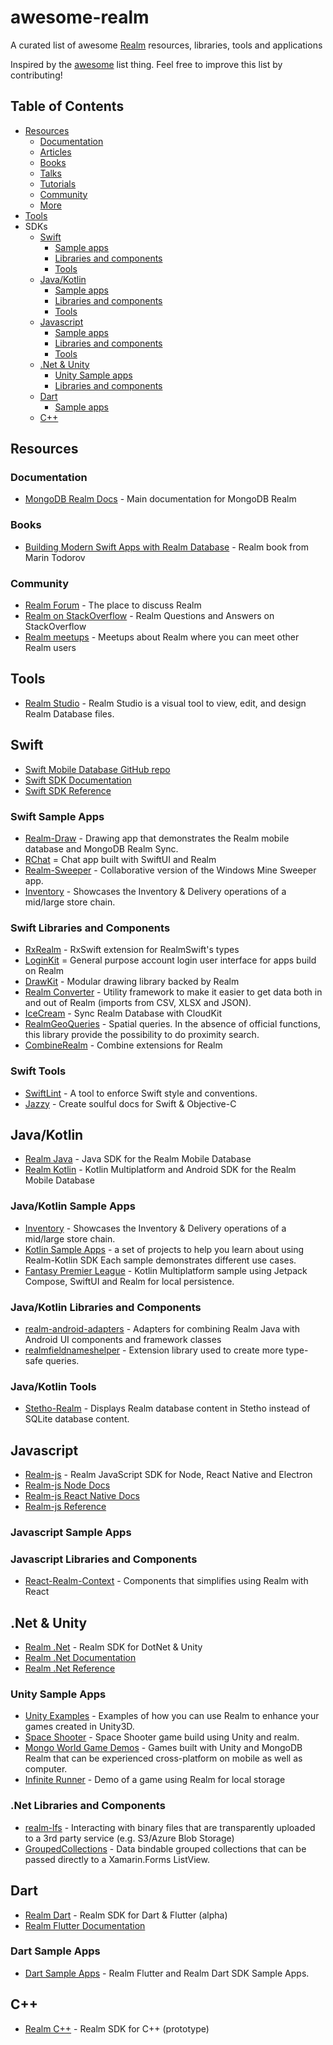 # awesome-realm
A curated list of awesome [Realm](https://realm.io/) resources, libraries, tools and applications

Inspired by the [awesome](https://github.com/sindresorhus/awesome) list thing. Feel free to improve this list by contributing!

## Table of Contents
- [Resources](#resources)
   - [Documentation](#documentation)
   - [Articles](#articles)
   - [Books](#books)
   - [Talks](#talks)
   - [Tutorials](#tutorials)
   - [Community](#community)
   - [More](#more)
- [Tools](#tools)
- SDKs
  - [Swift](#swift)
    - [Sample apps](#swift-samples)
    - [Libraries and components](#swift-libs)
    - [Tools](#swift-tools)
  - [Java/Kotlin](#java)
    - [Sample apps](#java-samples)
    - [Libraries and components](#java-libs)
    - [Tools](#java-tools)
  - [Javascript](#javascript)
    - [Sample apps](#js-samples)
    - [Libraries and components](#js-libs)
    - [Tools](#js-tools)
  - [.Net & Unity](#dotnet)
    - [Unity Sample apps](#unity-samples)
    - [Libraries and components](#dotnet-libs)
  - [Dart](#dart)
    - [Sample apps](#dart-samples) 
  - [C++](#cpp)


## Resources
### Documentation
- [MongoDB Realm Docs](https://docs.mongodb.com/realm/) - Main documentation for MongoDB Realm

### Books
- [Building Modern Swift Apps with Realm Database](https://store.raywenderlich.com/products/realm-building-modern-swift-apps-with-realm-database) - Realm book from Marin Todorov

### Community
- [Realm Forum](https://www.mongodb.com/community/forums/c/realm/9) - The place to discuss Realm
- [Realm on StackOverflow](https://stackoverflow.com/questions/tagged/realm) - Realm Questions and Answers on StackOverflow
- [Realm meetups](https://live.mongodb.com/realm-global-community/) - Meetups about Realm where you can meet other Realm users

## Tools
- [Realm Studio](https://github.com/realm/realm-studio) - Realm Studio is a visual tool to view, edit, and design Realm Database files.

## Swift
- [Swift Mobile Database GitHub repo](https://github.com/realm/realm-swift)
- [Swift SDK Documentation](https://docs.mongodb.com/realm/sdk/swift/)
- [Swift SDK Reference](https://docs.mongodb.com/realm-sdks/swift/latest/)

### <a name="swift-samples"></a>Swift Sample Apps
- [Realm-Draw](https://github.com/realm/Realm-Drawing) - Drawing app that demonstrates the Realm mobile database and MongoDB Realm Sync.
- [RChat](https://github.com/realm/RChat) = Chat app built with SwiftUI and Realm
- [Realm-Sweeper](https://github.com/realm/Realm-Sweeper) - Collaborative version of the Windows Mine Sweeper app.
- [Inventory](https://github.com/realm/realm-sync-demos/tree/main/Inventory-app) - Showcases the Inventory & Delivery operations of a mid/large store chain.

### <a name="swift-libs"></a>Swift Libraries and Components
- [RxRealm](https://github.com/RxSwiftCommunity/RxRealm) - RxSwift extension for RealmSwift's types
- [LoginKit](https://github.com/realm/realm-loginkit) = General purpose account login user interface for apps build on Realm
- [DrawKit](https://github.com/realm/realm-drawkit) - Modular drawing library backed by Realm
- [Realm Converter](https://github.com/realm/realm-cocoa-converter) - Utility framework to make it easier to get data both in and out of Realm (imports from CSV, XLSX and JSON).
- [IceCream](https://github.com/caiyue1993/IceCream) - Sync Realm Database with CloudKit
- [RealmGeoQueries](https://github.com/mhergon/RealmGeoQueries) - Spatial queries. In the absence of official functions, this library provide the possibility to do proximity search.
- [CombineRealm](https://github.com/CombineCommunity/CombineRealm) - Combine extensions for Realm

### <a name="swift-tools"></a>Swift Tools
- [SwiftLint](https://github.com/realm/SwiftLint) - A tool to enforce Swift style and conventions.
- [Jazzy](https://github.com/realm/jazzy) - Create soulful docs for Swift & Objective-C

## <a name="java"> Java/Kotlin
- [Realm Java](https://github.com/realm/realm-java) - Java SDK for the Realm Mobile Database
- [Realm Kotlin](https://github.com/realm/realm-kotlin) - Kotlin Multiplatform and Android SDK for the Realm Mobile Database
   
### <a name="java-samples"></a>Java/Kotlin Sample Apps
- [Inventory](https://github.com/realm/realm-sync-demos/tree/main/Inventory-app) - Showcases the Inventory & Delivery operations of a mid/large store chain.
- [Kotlin Sample Apps](https://github.com/realm/realm-kotlin-samples) - a set of projects to help you learn about using Realm-Kotlin SDK Each sample demonstrates different use cases.
- [Fantasy Premier League](https://github.com/joreilly/FantasyPremierLeague) - Kotlin Multiplatform sample using Jetpack Compose, SwiftUI and Realm for local persistence.
   
### <a name="java-libs"></a>Java/Kotlin Libraries and Components
- [realm-android-adapters](https://github.com/realm/realm-android-adapters) - Adapters for combining Realm Java with Android UI components and framework classes
- [realmfieldnameshelper](https://github.com/cmelchior/realmfieldnameshelper) - Extension library used to create more type-safe queries.
   
### <a name="java-tools"></a>Java/Kotlin Tools
- [Stetho-Realm](https://github.com/uPhyca/stetho-realm) - Displays Realm database content in Stetho instead of SQLite database content.

## <a name="javascript"> Javascript
- [Realm-js](https://github.com/realm/realm-js) - Realm JavaScript SDK for Node, React Native and Electron
- [Realm-js Node Docs](https://docs.mongodb.com/realm/sdk/node/)
- [Realm-js React Native Docs](https://docs.mongodb.com/realm/sdk/react-native/)
- [Realm-js Reference](https://docs.mongodb.com/realm-sdks/js/latest/)
   
### <a name="js-samples"></a>Javascript Sample Apps
   
### <a name="js-libs"></a>Javascript Libraries and Components
- [React-Realm-Context](https://github.com/realm/react-realm-context) - Components that simplifies using Realm with React
   
## <a name="dotnet"> .Net & Unity
- [Realm .Net](https://github.com/realm/realm-dotnet) - Realm SDK for DotNet & Unity
- [Realm .Net Documentation](https://docs.mongodb.com/realm/sdk/dotnet/)
- [Realm .Net Reference](https://docs.mongodb.com/realm-sdks/dotnet/latest/)
   
### <a name="unity-samples"></a>Unity Sample Apps
- [Unity Examples](https://github.com/realm/unity-examples) - Examples of how you can use Realm to enhance your games created in Unity3D.
- [Space Shooter](https://github.com/mongodb-developer/unity-space-shooter) - Space Shooter game build using Unity and realm.
- [Mongo World Game Demos](https://github.com/mongodb-developer/aws-reinvent-game-demo) - Games built with Unity and MongoDB Realm that can be experienced cross-platform on mobile as well as computer.
- [Infinite Runner](https://github.com/mongodb-developer/unity-infinite-runner) - Demo of a game using Realm for local storage
   
### <a name="dotnet-libs"></a>.Net Libraries and Components
- [realm-lfs](https://github.com/nirinchev/realm-lfs) - Interacting with binary files that are transparently uploaded to a 3rd party service (e.g. S3/Azure Blob Storage)
- [GroupedCollections](https://github.com/realm/realm-dotnet-groupedcollection) - Data bindable grouped collections that can be passed directly to a Xamarin.Forms ListView.
   
## <a name="dart"> Dart
- [Realm Dart](https://github.com/realm/realm-dart) - Realm SDK for Dart & Flutter (alpha)
- [Realm Flutter Documentation](https://docs.mongodb.com/realm/sdk/flutter/)
   
### <a name="dart-samples"></a>Dart Sample Apps
- [Dart Sample Apps](https://github.com/realm/realm-dart-samples) -  Realm Flutter and Realm Dart SDK Sample Apps.

## <a name="cpp"> C++
- [Realm C++](https://github.com/realm/realm-cpp) - Realm SDK for C++ (prototype)
 
   


